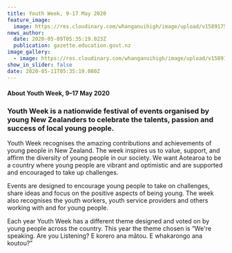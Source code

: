 ```yaml
---
title: Youth Week, 9-17 May 2020
feature_image:
  image: https://res.cloudinary.com/whanganuihigh/image/upload/v1589175342/News/Youth_week_poster_2020.jpg
news_author:
  date: 2020-05-09T05:35:19.023Z
  publication: gazette.education.govt.nz
image_gallery:
  - image: https://res.cloudinary.com/whanganuihigh/image/upload/v1589179021/News/Youth_week_poster_winner2020.png
show_in_slider: false
date: 2020-05-11T05:35:19.080Z
---
```

#### About Youth Week, 9–17 May 2020 

### Youth Week is a nationwide festival of events organised by young New Zealanders to celebrate the talents, passion and success of local young people.  

Youth Week recognises the amazing contributions and achievements of young people in New Zealand. The week inspires us to value, support, and affirm the diversity of young people in our society. We want Aotearoa to be a country where young people are vibrant and optimistic and are supported and encouraged to take up challenges.

Events are designed to encourage young people to take on challenges, share ideas and focus on the positive aspects of being young. The week also recognises the youth workers, youth service providers and others working with and for young people.



Each year Youth Week has a different theme designed and voted on by young people across the country. This year the theme chosen is “We're speaking. Are you Listening? E korero ana mātou. E whakarongo ana koutou?”


